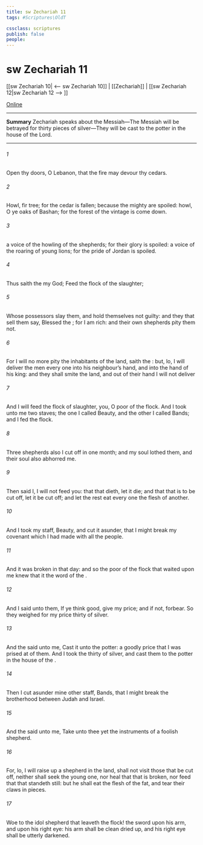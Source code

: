 ```yaml
---
title: sw Zechariah 11
tags: #Scriptures\OldT

cssclass: scriptures
publish: false
people:
---
```


# sw Zechariah 11
[[sw Zechariah 10| <-- sw Zechariah 10]] | [[Zechariah]] | [[sw Zechariah 12|sw Zechariah 12 --> ]]

[Online](https://churchofjesuschrist.org/study/scriptures/ot/zech/11?lang=eng)

---
__Summary__
Zechariah speaks about the Messiah—The Messiah will be betrayed for thirty pieces of silver—They will be cast to the potter in the house of the Lord.

---
###### 1 
Open thy doors, O Lebanon, that the fire may devour thy cedars.

###### 2 
Howl, fir tree; for the cedar is fallen; because the mighty are spoiled: howl, O ye oaks of Bashan; for the forest of the vintage is come down.

###### 3 
 a voice of the howling of the shepherds; for their glory is spoiled: a voice of the roaring of young lions; for the pride of Jordan is spoiled.

###### 4 
Thus saith the  my God; Feed the flock of the slaughter;

###### 5 
Whose possessors slay them, and hold themselves not guilty: and they that sell them say, Blessed  the ; for I am rich: and their own shepherds pity them not.

###### 6 
For I will no more pity the inhabitants of the land, saith the : but, lo, I will deliver the men every one into his neighbour’s hand, and into the hand of his king: and they shall smite the land, and out of their hand I will not deliver 

###### 7 
And I will feed the flock of slaughter,  you, O poor of the flock. And I took unto me two staves; the one I called Beauty, and the other I called Bands; and I fed the flock.

###### 8 
Three shepherds also I cut off in one month; and my soul lothed them, and their soul also abhorred me.

###### 9 
Then said I, I will not feed you: that that dieth, let it die; and that that is to be cut off, let it be cut off; and let the rest eat every one the flesh of another.

###### 10 
And I took my staff,  Beauty, and cut it asunder, that I might break my covenant which I had made with all the people.

###### 11 
And it was broken in that day: and so the poor of the flock that waited upon me knew that it  the word of the .

###### 12 
And I said unto them, If ye think good, give  my price; and if not, forbear. So they weighed for my price thirty  of silver.

###### 13 
And the  said unto me, Cast it unto the potter: a goodly price that I was prised at of them. And I took the thirty  of silver, and cast them to the potter in the house of the .

###### 14 
Then I cut asunder mine other staff,  Bands, that I might break the brotherhood between Judah and Israel.

###### 15 
And the  said unto me, Take unto thee yet the instruments of a foolish shepherd.

###### 16 
For, lo, I will raise up a shepherd in the land,  shall not visit those that be cut off, neither shall seek the young one, nor heal that that is broken, nor feed that that standeth still: but he shall eat the flesh of the fat, and tear their claws in pieces.

###### 17 
Woe to the idol shepherd that leaveth the flock! the sword  upon his arm, and upon his right eye: his arm shall be clean dried up, and his right eye shall be utterly darkened.

